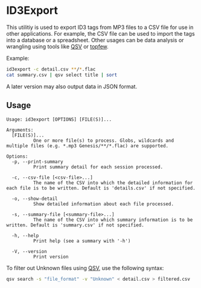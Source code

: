 # ID3Export

This utilitiy is used to export ID3 tags from MP3 files to a CSV file for use in other applications. For example, the CSV file can be used to import the tags into a database or a spreadsheet. Other usages can be data analysis or wrangling using tools like [QSV](https://github.com/jqnatividad/qsv) or [topfew](https://github.com/timbray/topfew/tree/main).

Example:

```sh
id3export -c detail.csv **/*.flac
cat summary.csv | qsv select title | sort
```

A later version may also output data in JSON format.

## Usage

```console
Usage: id3export [OPTIONS] [FILE(S)]...

Arguments:
  [FILE(S)]...
          One or more file(s) to process. Globs, wildcards and multiple files (e.g. *.mp3 Genesis/**/*.flac) are supported.

Options:
  -p, --print-summary
          Print summary detail for each session processed.

  -c, --csv-file [<csv-file>...]
          The name of the CSV into which the detailed information for each file is to be written. Default is 'details.csv' if not specified.

  -o, --show-detail
          Show detailed information about each file processed.

  -s, --summary-file [<summary-file>...]
          The name of the CSV into which summary information is to be written. Default is 'summary.csv' if not specified.

  -h, --help
          Print help (see a summary with '-h')

  -V, --version
          Print version
```

To filter out Unknown files using [QSV](https://github.com/jqnatividad/qsv), use the following syntax:

```sh
qsv search -s "file_format" -v "Unknown" < detail.csv > filtered.csv
```
